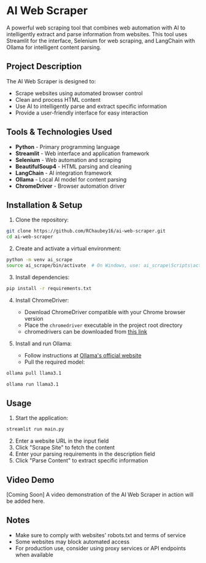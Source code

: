 # AI Web Scraper

A powerful web scraping tool that combines web automation with AI to intelligently extract and parse information from websites. This tool uses Streamlit for the interface, Selenium for web scraping, and LangChain with Ollama for intelligent content parsing.

## Project Description

The AI Web Scraper is designed to:
- Scrape websites using automated browser control
- Clean and process HTML content
- Use AI to intelligently parse and extract specific information
- Provide a user-friendly interface for easy interaction

## Tools & Technologies Used

- **Python** - Primary programming language
- **Streamlit** - Web interface and application framework
- **Selenium** - Web automation and scraping
- **BeautifulSoup4** - HTML parsing and cleaning
- **LangChain** - AI integration framework
- **Ollama** - Local AI model for content parsing
- **ChromeDriver** - Browser automation driver

## Installation & Setup

1. Clone the repository:
```bash
git clone https://github.com/RChaubey16/ai-web-scraper.git
cd ai-web-scraper
```

2. Create and activate a virtual environment:
```bash
python -m venv ai_scrape
source ai_scrape/bin/activate  # On Windows, use: ai_scrape\Scripts\activate
```

3. Install dependencies:
```bash
pip install -r requirements.txt
```

4. Install ChromeDriver:
   - Download ChromeDriver compatible with your Chrome browser version
   - Place the `chromedriver` executable in the project root directory
   - chromedrivers can be downloaded from [this link](https://googlechromelabs.github.io/chrome-for-testing/#stable)

5. Install and run Ollama:
   - Follow instructions at [Ollama's official website](https://ollama.ai/)
   - Pull the required model:
```bash
ollama pull llama3.1

ollama run llama3.1
```

## Usage

1. Start the application:
```bash
streamlit run main.py
```

2. Enter a website URL in the input field
3. Click "Scrape Site" to fetch the content
4. Enter your parsing requirements in the description field
5. Click "Parse Content" to extract specific information

## Video Demo

[Coming Soon] A video demonstration of the AI Web Scraper in action will be added here.

## Notes

- Make sure to comply with websites' robots.txt and terms of service
- Some websites may block automated access
- For production use, consider using proxy services or API endpoints when available
